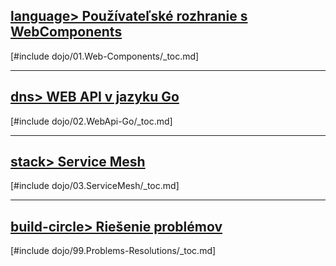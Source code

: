 
## [language> Používateľské rozhranie s WebComponents](dojo/01.Web-Components/000-README.md)

[#include dojo/01.Web-Components/_toc.md]

<hr />

## [dns> WEB API v jazyku Go](dojo/02.WebApi-Go/000-README.md)

[#include dojo/02.WebApi-Go/_toc.md]

<hr />

## [stack> Service Mesh](dojo/03.ServiceMesh/000-README.md)

[#include dojo/03.ServiceMesh/_toc.md]

<hr />

## [build-circle> Riešenie problémov](dojo/99.Problems-Resolutions/000-README.md)

[#include dojo/99.Problems-Resolutions/_toc.md]